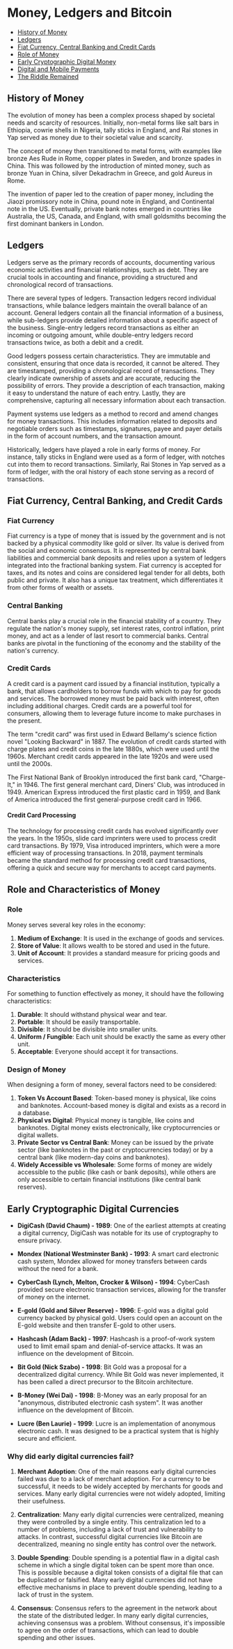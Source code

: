 # Money, Ledgers and Bitcoin
- [History of Money](#history-of-money)
- [Ledgers](#ledgers)
- [Fiat Currency, Central Banking and Credit Cards](#fiat-currency-central-banking-and-credit-cards)
- [Role of Money](#role-of-money)
- [Early Cryptographic Digital Money](#early-cryptographic-digital-money)
- [Digital and Mobile Payments](#digital-and-mobile-payments)
- [The Riddle Remained](#the-riddle-remained)

## History of Money
The evolution of money has been a complex process shaped by societal needs and scarcity of resources. Initially, non-metal forms like salt bars in Ethiopia, cowrie shells in Nigeria, tally sticks in England, and Rai stones in Yap served as money due to their societal value and scarcity.

The concept of money then transitioned to metal forms, with examples like bronze Aes Rude in Rome, copper plates in Sweden, and bronze spades in China. This was followed by the introduction of minted money, such as bronze Yuan in China, silver Dekadrachm in Greece, and gold Aureus in Rome.

The invention of paper led to the creation of paper money, including the Jiaozi promissory note in China, pound note in England, and Continental note in the US. Eventually, private bank notes emerged in countries like Australia, the US, Canada, and England, with small goldsmiths becoming the first dominant bankers in London.
<!-- 
A question that arises from this history is whether money originated from the practice of barter or from the concept of ledgers and credit.

A ledger is basically a way to record economic activity or social relationships or financial relationships. -->

## Ledgers
Ledgers serve as the primary records of accounts, documenting various economic activities and financial relationships, such as debt. They are crucial tools in accounting and finance, providing a structured and chronological record of transactions.

There are several types of ledgers. Transaction ledgers record individual transactions, while balance ledgers maintain the overall balance of an account. General ledgers contain all the financial information of a business, while sub-ledgers provide detailed information about a specific aspect of the business. Single-entry ledgers record transactions as either an incoming or outgoing amount, while double-entry ledgers record transactions twice, as both a debit and a credit.

Good ledgers possess certain characteristics. They are immutable and consistent, ensuring that once data is recorded, it cannot be altered. They are timestamped, providing a chronological record of transactions. They clearly indicate ownership of assets and are accurate, reducing the possibility of errors. They provide a description of each transaction, making it easy to understand the nature of each entry. Lastly, they are comprehensive, capturing all necessary information about each transaction.

Payment systems use ledgers as a method to record and amend changes for money transactions. This includes information related to deposits and negotiable orders such as timestamps, signatures, payee and payer details in the form of account numbers, and the transaction amount.

Historically, ledgers have played a role in early forms of money. For instance, tally sticks in England were used as a form of ledger, with notches cut into them to record transactions. Similarly, Rai Stones in Yap served as a form of ledger, with the oral history of each stone serving as a record of transactions.

## Fiat Currency, Central Banking, and Credit Cards

### Fiat Currency
Fiat currency is a type of money that is issued by the government and is not backed by a physical commodity like gold or silver. Its value is derived from the social and economic consensus. It is represented by central bank liabilities and commercial bank deposits and relies upon a system of ledgers integrated into the fractional banking system. Fiat currency is accepted for taxes, and its notes and coins are considered legal tender for all debts, both public and private. It also has a unique tax treatment, which differentiates it from other forms of wealth or assets.

### Central Banking
Central banks play a crucial role in the financial stability of a country. They regulate the nation's money supply, set interest rates, control inflation, print money, and act as a lender of last resort to commercial banks. Central banks are pivotal in the functioning of the economy and the stability of the nation's currency.

### Credit Cards
A credit card is a payment card issued by a financial institution, typically a bank, that allows cardholders to borrow funds with which to pay for goods and services. The borrowed money must be paid back with interest, often including additional charges. Credit cards are a powerful tool for consumers, allowing them to leverage future income to make purchases in the present.

The term "credit card" was first used in Edward Bellamy's science fiction novel "Looking Backward" in 1887. The evolution of credit cards started with charge plates and credit coins in the late 1880s, which were used until the 1960s. Merchant credit cards appeared in the late 1920s and were used until the 2000s.

The First National Bank of Brooklyn introduced the first bank card, "Charge-It," in 1946. The first general merchant card, Diners' Club, was introduced in 1949. American Express introduced the first plastic card in 1959, and Bank of America introduced the first general-purpose credit card in 1966.
#### Credit Card Processing
The technology for processing credit cards has evolved significantly over the years. In the 1950s, slide card imprinters were used to process credit card transactions. By 1979, Visa introduced imprinters, which were a more efficient way of processing transactions. In 2018, payment terminals became the standard method for processing credit card transactions, offering a quick and secure way for merchants to accept card payments.

## Role and Characteristics of Money 

### Role 
Money serves several key roles in the economy:

1. **Medium of Exchange**: It is used in the exchange of goods and services.
2. **Store of Value**: It allows wealth to be stored and used in the future.
3. **Unit of Account**: It provides a standard measure for pricing goods and services.

### Characteristics
For something to function effectively as money, it should have the following characteristics:

1. **Durable**: It should withstand physical wear and tear.
2. **Portable**: It should be easily transportable.
3. **Divisible**: It should be divisible into smaller units.
4. **Uniform / Fungible**: Each unit should be exactly the same as every other unit.
5. **Acceptable**: Everyone should accept it for transactions.

### Design of Money 
When designing a form of money, several factors need to be considered:

1. **Token Vs Account Based**: Token-based money is physical, like coins and banknotes. Account-based money is digital and exists as a record in a database.
2. **Physical vs Digital**: Physical money is tangible, like coins and banknotes. Digital money exists electronically, like cryptocurrencies or digital wallets.
3. **Private Sector vs Central Bank**: Money can be issued by the private sector (like banknotes in the past or cryptocurrencies today) or by a central bank (like modern-day coins and banknotes).
4. **Widely Accessible vs Wholesale**: Some forms of money are widely accessible to the public (like cash or bank deposits), while others are only accessible to certain financial institutions (like central bank reserves).
## Early Cryptographic Digital Currencies 

- **DigiCash (David Chaum) - 1989**: One of the earliest attempts at creating a digital currency, DigiCash was notable for its use of cryptography to ensure privacy.

- **Mondex (National Westminster Bank) - 1993**: A smart card electronic cash system, Mondex allowed for money transfers between cards without the need for a bank.

- **CyberCash (Lynch, Melton, Crocker & Wilson) - 1994**: CyberCash provided secure electronic transaction services, allowing for the transfer of money on the internet.

- **E-gold (Gold and Silver Reserve) - 1996**: E-gold was a digital gold currency backed by physical gold. Users could open an account on the E-gold website and then transfer E-gold to other users.

- **Hashcash (Adam Back) - 1997**: Hashcash is a proof-of-work system used to limit email spam and denial-of-service attacks. It was an influence on the development of Bitcoin.

- **Bit Gold (Nick Szabo) - 1998**: Bit Gold was a proposal for a decentralized digital currency. While Bit Gold was never implemented, it has been called a direct precursor to the Bitcoin architecture.

- **B-Money (Wei Dai) - 1998**: B-Money was an early proposal for an "anonymous, distributed electronic cash system". It was another influence on the development of Bitcoin.

- **Lucre (Ben Laurie) - 1999**: Lucre is an implementation of anonymous electronic cash. It was designed to be a practical system that is highly secure and efficient.

### Why did early digital currencies fail?

1. **Merchant Adoption**: One of the main reasons early digital currencies failed was due to a lack of merchant adoption. For a currency to be successful, it needs to be widely accepted by merchants for goods and services. Many early digital currencies were not widely adopted, limiting their usefulness.

2. **Centralization**: Many early digital currencies were centralized, meaning they were controlled by a single entity. This centralization led to a number of problems, including a lack of trust and vulnerability to attacks. In contrast, successful digital currencies like Bitcoin are decentralized, meaning no single entity has control over the network.

3. **Double Spending**: Double spending is a potential flaw in a digital cash scheme in which a single digital token can be spent more than once. This is possible because a digital token consists of a digital file that can be duplicated or falsified. Many early digital currencies did not have effective mechanisms in place to prevent double spending, leading to a lack of trust in the system.

4. **Consensus**: Consensus refers to the agreement in the network about the state of the distributed ledger. In many early digital currencies, achieving consensus was a problem. Without consensus, it's impossible to agree on the order of transactions, which can lead to double spending and other issues.